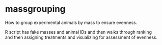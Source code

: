 # massgrouping
How to group experimental animals by mass to ensure evenness.

R script has fake masses and animal IDs and then walks through ranking and then assigning treatments and visualizing for assessment of evenness.

